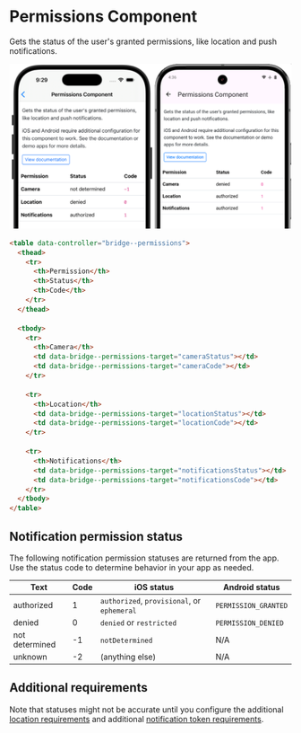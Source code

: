 # Permissions Component

Gets the status of the user's granted permissions, like location and push notifications.

![Permissions Component examples](/resources/screenshots/permissions.png)

```html
<table data-controller="bridge--permissions">
  <thead>
    <tr>
      <th>Permission</th>
      <th>Status</th>
      <th>Code</th>
    </tr>
  </thead>

  <tbody>
    <tr>
      <th>Camera</th>
      <td data-bridge--permissions-target="cameraStatus"></td>
      <td data-bridge--permissions-target="cameraCode"></td>
    </tr>

    <tr>
      <th>Location</th>
      <td data-bridge--permissions-target="locationStatus"></td>
      <td data-bridge--permissions-target="locationCode"></td>
    </tr>

    <tr>
      <th>Notifications</th>
      <td data-bridge--permissions-target="notificationsStatus"></td>
      <td data-bridge--permissions-target="notificationsCode"></td>
    </tr>
  </tbody>
</table>
```

## Notification permission status

The following notification permission statuses are returned from the app. Use the status code to determine behavior in your app as needed.

|Text|Code|iOS status|Android status|
|---|---|---|---|
|authorized|1|`authorized`, `provisional`, or `ephemeral`|`PERMISSION_GRANTED`|
|denied|0|`denied` or `restricted`|`PERMISSION_DENIED`|
|not determined|-1|`notDetermined`|N/A|
|unknown|-2|(anything else)|N/A|

## Additional requirements

Note that statuses might not be accurate until you configure the additional [location requirements](/components/location/README.md) and additional [notification token requirements](/components/notification-token/README.md).
